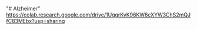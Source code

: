"# Alzheimer" 
https://colab.research.google.com/drive/1UggrKvK96KW6cXYW3ChS2mQJfC83MEbx?usp=sharing
